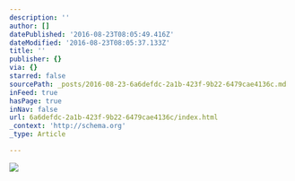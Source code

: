 ```yaml
---
description: ''
author: []
datePublished: '2016-08-23T08:05:49.416Z'
dateModified: '2016-08-23T08:05:37.133Z'
title: ''
publisher: {}
via: {}
starred: false
sourcePath: _posts/2016-08-23-6a6defdc-2a1b-423f-9b22-6479cae4136c.md
inFeed: true
hasPage: true
inNav: false
url: 6a6defdc-2a1b-423f-9b22-6479cae4136c/index.html
_context: 'http://schema.org'
_type: Article

---
```

![](https://the-grid-user-content.s3-us-west-2.amazonaws.com/fa273750-e2a9-4401-b6f2-b257bd01cb35.jpg)